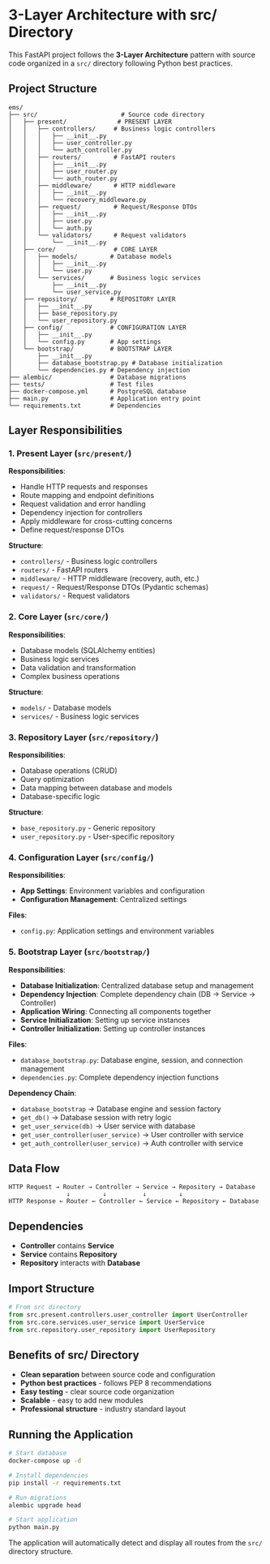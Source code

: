 # 3-Layer Architecture with src/ Directory

This FastAPI project follows the **3-Layer Architecture** pattern with source code organized in a `src/` directory following Python best practices.

## Project Structure

```
ems/
├── src/                       # Source code directory
│   ├── present/              # PRESENT LAYER
│   │   ├── controllers/     # Business logic controllers
│   │   │   ├── __init__.py
│   │   │   ├── user_controller.py
│   │   │   └── auth_controller.py
│   │   ├── routers/         # FastAPI routers
│   │   │   ├── __init__.py
│   │   │   ├── user_router.py
│   │   │   └── auth_router.py
│   │   ├── middleware/      # HTTP middleware
│   │   │   ├── __init__.py
│   │   │   └── recovery_middleware.py
│   │   ├── request/         # Request/Response DTOs
│   │   │   ├── __init__.py
│   │   │   ├── user.py
│   │   │   └── auth.py
│   │   └── validators/      # Request validators
│   │       └── __init__.py
│   ├── core/                # CORE LAYER
│   │   ├── models/         # Database models
│   │   │   ├── __init__.py
│   │   │   └── user.py
│   │   └── services/       # Business logic services
│   │       ├── __init__.py
│   │       └── user_service.py
│   ├── repository/         # REPOSITORY LAYER
│   │   ├── __init__.py
│   │   ├── base_repository.py
│   │   └── user_repository.py
│   ├── config/             # CONFIGURATION LAYER
│   │   ├── __init__.py
│   │   └── config.py       # App settings
│   └── bootstrap/          # BOOTSTRAP LAYER
│       ├── __init__.py
│       ├── database_bootstrap.py # Database initialization
│       └── dependencies.py # Dependency injection
├── alembic/                # Database migrations
├── tests/                  # Test files
├── docker-compose.yml      # PostgreSQL database
├── main.py                 # Application entry point
└── requirements.txt        # Dependencies
```

## Layer Responsibilities

### 1. Present Layer (`src/present/`)
**Responsibilities**:
- Handle HTTP requests and responses
- Route mapping and endpoint definitions
- Request validation and error handling
- Dependency injection for controllers
- Apply middleware for cross-cutting concerns
- Define request/response DTOs

**Structure**:
- `controllers/` - Business logic controllers
- `routers/` - FastAPI routers
- `middleware/` - HTTP middleware (recovery, auth, etc.)
- `request/` - Request/Response DTOs (Pydantic schemas)
- `validators/` - Request validators

### 2. Core Layer (`src/core/`)
**Responsibilities**:
- Database models (SQLAlchemy entities)
- Business logic services
- Data validation and transformation
- Complex business operations

**Structure**:
- `models/` - Database models
- `services/` - Business logic services

### 3. Repository Layer (`src/repository/`)
**Responsibilities**:
- Database operations (CRUD)
- Query optimization
- Data mapping between database and models
- Database-specific logic

**Structure**:
- `base_repository.py` - Generic repository
- `user_repository.py` - User-specific repository

### 4. Configuration Layer (`src/config/`)
**Responsibilities**:
- **App Settings**: Environment variables and configuration
- **Configuration Management**: Centralized settings

**Files**:
- `config.py`: Application settings and environment variables

### 5. Bootstrap Layer (`src/bootstrap/`)
**Responsibilities**:
- **Database Initialization**: Centralized database setup and management
- **Dependency Injection**: Complete dependency chain (DB → Service → Controller)
- **Application Wiring**: Connecting all components together
- **Service Initialization**: Setting up service instances
- **Controller Initialization**: Setting up controller instances

**Files**:
- `database_bootstrap.py`: Database engine, session, and connection management
- `dependencies.py`: Complete dependency injection functions

**Dependency Chain**:
- `database_bootstrap` → Database engine and session factory
- `get_db()` → Database session with retry logic
- `get_user_service(db)` → User service with database
- `get_user_controller(user_service)` → User controller with service
- `get_auth_controller(user_service)` → Auth controller with service

## Data Flow

```
HTTP Request → Router → Controller → Service → Repository → Database
                ↓         ↓          ↓         ↓
HTTP Response ← Router ← Controller ← Service ← Repository ← Database
```

## Dependencies

- **Controller** contains **Service**
- **Service** contains **Repository**
- **Repository** interacts with **Database**

## Import Structure

```python
# From src directory
from src.present.controllers.user_controller import UserController
from src.core.services.user_service import UserService
from src.repository.user_repository import UserRepository
```

## Benefits of src/ Directory

- **Clean separation** between source code and configuration
- **Python best practices** - follows PEP 8 recommendations
- **Easy testing** - clear source code organization
- **Scalable** - easy to add new modules
- **Professional structure** - industry standard layout

## Running the Application

```bash
# Start database
docker-compose up -d

# Install dependencies
pip install -r requirements.txt

# Run migrations
alembic upgrade head

# Start application
python main.py
```

The application will automatically detect and display all routes from the `src/` directory structure.
